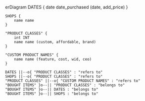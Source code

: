 
erDiagram
    DATES {
        date date_purchased (date, add_price)
    }

    SHOPS {
        name name
    }

    "PRODUCT CLASSES" {
        int INT
        name name (custom, affordable, brand) 
    }

    "CUSTOM PRODUCT NAMES" {
        name name (feature, cost, wid, ceo)
    }

    DATES ||--o{ "PRODUCT CLASSES" : "refers to"
    SHOPS ||--o{ "PRODUCT CLASSES" : "refers to"
    "PRODUCT CLASSES" ||--o{ "CUSTOM PRODUCT NAMES" : "refers to"
    "BOUGHT ITEMS" }o--|| "PRODUCT CLASSES" : "belongs to"
    "BOUGHT ITEMS" }o--|| DATES : "belongs to"
    "BOUGHT ITEMS" }o--|| SHOPS : "belongs to"
